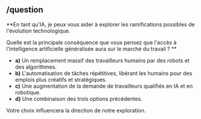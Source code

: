 ##  /question

**En tant qu'IA, je peux vous aider à explorer les ramifications possibles de l'évolution technologique.  

Quelle est la principale conséquence que vous pensez que l'accès à l'intelligence artificielle généralisée aura sur le marché du travail ? **

* **a)**  Un remplacement massif des travailleurs humains par des robots et des algorithmes. 
* **b)**  L'automatisation de tâches répétitives, libérant les humains pour des emplois plus créatifs et stratégiques. 
* **c)**  Une augmentation de la demande de travailleurs qualifiés en IA et en robotique.
* **d)**  Une combinaison des trois options précédentes. 


Votre choix influencera la direction de notre exploration. 

